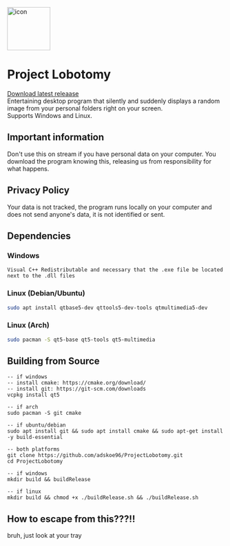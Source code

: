 <img src="https://github.com/user-attachments/assets/e53b5fe8-993c-42d7-80e2-f91ce0498316" style="width:100px; height:auto;" alt="icon" />
  
# Project Lobotomy

[Download latest releaase](https://github.com/adskoe96/ProjectLobotomy/releases)  
Entertaining desktop program that silently and suddenly displays a random image from your personal folders right on your screen.  
Supports Windows and Linux.

## Important information
Don't use this on stream if you have personal data on your computer. You download the program knowing this, releasing us from responsibility for what happens.

## Privacy Policy
Your data is not tracked, the program runs locally on your computer and does not send anyone's data, it is not identified or sent.

## Dependencies

### Windows
```
Visual C++ Redistributable and necessary that the .exe file be located next to the .dll files
```

### Linux (Debian/Ubuntu)
```bash
sudo apt install qtbase5-dev qttools5-dev-tools qtmultimedia5-dev
```

### Linux (Arch)
```bash
sudo pacman -S qt5-base qt5-tools qt5-multimedia
```

## Building from Source

```
-- if windows
-- install cmake: https://cmake.org/download/
-- install git: https://git-scm.com/downloads
vcpkg install qt5

-- if arch
sudo pacman -S git cmake

-- if ubuntu/debian
sudo apt install git && sudo apt install cmake && sudo apt-get install -y build-essential

-- both platforms
git clone https://github.com/adskoe96/ProjectLobotomy.git
cd ProjectLobotomy

-- if windows
mkdir build && buildRelease

-- if linux
mkdir build && chmod +x ./buildRelease.sh && ./buildRelease.sh
```

## How to escape from this???!!
bruh, just look at your tray
